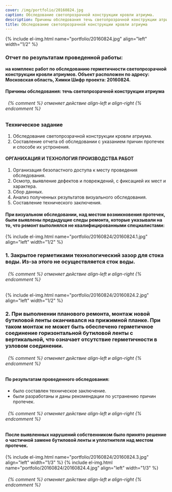 ```yaml
---
cover: /img/portfolio/20160824.jpg
caption: Обследование светопрозрачной конструкции кровли атриума.
description: Причины обследования течь светопрозрачной конструкции атриума.
title: Обследование светопрозрачной конструкции кровли атриума
---
```


{% include el-img.html name="portfolio/20160824.jpg" align="left" width="1/2" %}
 
### **Отчет по результатам проведенной работы:**
**на комплекс работ по обследованию герметичности светопрозрачной конструкции кровли атриумов.
Объект расположен по адресу: Московская область, Химки 
Шифр проекта: 20160824.**	

#### **Причины обследования: течь светопрозрачной конструкции атриума**
###### &nbsp; {% comment %} отменяет действие align-left и align-right {% endcomment %}

### **Техническое задание**
1.	Обследование светопрозрачной конструкции кровли атриума.
2.	Составление отчета об обследовании с указанием причин протечек и способе их устронения.

#### **ОРГАНИХАЦИЯ И ТЕХНОЛОГИЯ ПРОИЗВОДСТВА РАБОТ**
1.	Организация безопастного доступа к месту проведения обследования.
2.	Осмотр, выявление дефектов и повреждений, с фиксацией их мест и характера.
3.	Сбор данных.
4.	Анализ полученных результатов визуального обследования.
5.	Составление технического заключения.

#### **При визуальном обследовании, над местом возникновения протечек, были выявлены предыдущие следы ремонта, которые указывали на то, что ремонт выполнялся не квалифицированными специалистами:**
{% include el-img.html name="portfolio/20160824/20160824.1.jpg" align="left" width="1/2" %}

### 1.	Закрытое герметиками технологический зазор для стока воды. Из-за этого не осуществляется сток воды.
 
###### &nbsp; {% comment %} отменяет действие align-left и align-right {% endcomment %}

{% include el-img.html name="portfolio/20160824/20160824.2.jpg" align="left" width="1/2" %}

### 2.	При выполнении планового ремонта, монтаж новой бутиловой ленты оканчивался на прижимной планке. При таком монтаж не может быть обеспечено герметичное соединение горизонтальной бутиловой ленты с вертикальной, что означает отсутствие герметичности в узловом соединении.
 
###### &nbsp; {% comment %} отменяет действие align-left и align-right {% endcomment %}

#### **По результатам проведенного обследования:** 
- было составлен техническое заключение. 
- были разработаны и даны рекомендации по устранению причин протечек.
###### &nbsp; {% comment %} отменяет действие align-left и align-right {% endcomment %}

#### **После выявленных нарушений собственником было принято решение о частичной замене бутиловой ленты и уплотнителя над местом протечек.**

{% include el-img.html name="portfolio/20160824/20160824.3.jpg" align="left" width="1/3" %}
{% include el-img.html name="portfolio/20160824/20160824.4.jpg" align="left" width="1/3" %}

   
###### &nbsp; {% comment %} отменяет действие align-left и align-right {% endcomment %}




